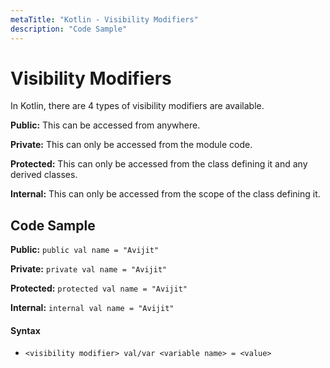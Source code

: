```yaml
---
metaTitle: "Kotlin - Visibility Modifiers"
description: "Code Sample"
---
```


# Visibility Modifiers


In Kotlin, there are 4 types of visibility modifiers are available.

**Public:** This can be accessed from anywhere.

**Private:** This can only be accessed from the module code.

**Protected:** This can only be accessed from the class defining it and any derived classes.

**Internal:** This can only be accessed from the scope of the class defining it.



## Code Sample


**Public:** `public val name = "Avijit"`

**Private:** `private val name = "Avijit"`

**Protected:** `protected val name = "Avijit"`

**Internal:** `internal val name = "Avijit"`



#### Syntax


- `<visibility modifier> val/var <variable name> = <value>`

